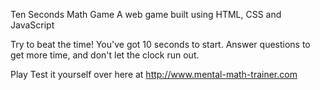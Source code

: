 Ten Seconds Math Game
A web game built using HTML, CSS and JavaScript

Try to beat the time!
You've got 10 seconds to start. Answer questions to get more time, and don't let the clock run out.

Play
Test it yourself over here at http://www.mental-math-trainer.com
